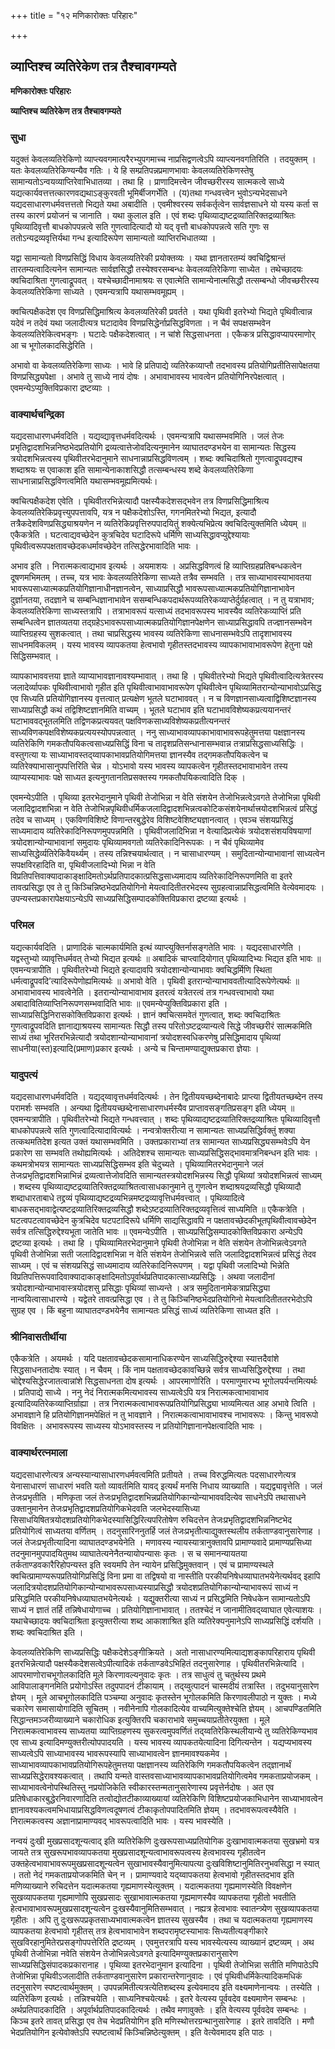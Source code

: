+++
title = "१२ मणिकारोक्तः परिहारः"

+++


## व्याप्तिश्च व्यतिरेकेण तत्र तैश्चावगम्यते

**मणिकारोक्तः परिहारः**

**व्याप्तिश्च व्यतिरेकेण तत्र तैश्चावगम्यते**

### **सुधा**

यदुक्तं केवलव्यतिरेकिणो व्याप्त्यवगमात्परैरभ्युपगमाच्च नाप्रसिद्वणत्वेऽपि व्याप्त्यनवगतिरिति । तदयुक्तम् । यतः केवलव्यतिरेकिण्यन्यैव गतिः । ये हि सम्प्रतिपन्नप्रमाणभावाः केवलव्यतिरेकिणस्तेषु सामान्यतोऽन्वयव्याप्तिरेवाभिधातव्या । तथा हि । प्राणादिमत्त्वेन जीवच्छरीरस्य सात्मकत्वे साध्ये यद्यत्कार्यवत्तत्तत्कारणवद्यथाऽङ्कुरवती भूमिर्बीजगर्भेति । (य)तथा गन्धवत्त्वेन भुवोऽन्यभेदसाधने यद्यदसाधारणधर्मवत्तत्ततो भिद्यते यथा अबादीति । एवमीश्वरस्य सर्वकर्तृत्वेन सार्वज्ञसाधने यो यस्य कर्ता स तस्य कारणं प्रयोजनं च जानाति । यथा कुलाल इति । एवं शब्दः पृथिव्याद्यष्टद्रव्यातिरिक्तद्रव्याश्रितः पृथिव्यादिवृत्तौ बाधकोपपन्नत्वे सति गुणत्वादित्यादौ यो यद् वृत्तौ बाधकोपपन्नत्वे सति गुणः स ततोऽन्यद्रव्यवृत्तिर्यथा गन्ध इत्यादिरूपेण सामान्यतो व्याप्तिरभिधातव्या ।

यद्वा सामान्यतो विणप्रसिद्धिं विधाय केवलव्यतिरेकी प्रयोक्तव्यः । यथा ज्ञानतारतम्यं क्वचिद्विश्रान्तं तारतम्यत्वादित्यनेन सामान्यतः सार्वज्ञसिद्धौ तस्येश्वरसम्बन्धः केवलव्यतिरेकिणा साध्येत । तथेच्छादयः क्वचिदाश्रिता गुणत्वाद्रूपवत् । यश्चेच्छादीनामाश्रयः स एवात्मेति सामान्येनात्मसिद्धौ तत्सम्बन्धो जीवच्छरीरस्य केवलव्यतिरेकिणा साध्यते । एवमन्यत्रापि यथासम्भवमूह्यम् ।

क्वचित्पक्षैकदेश एव विणप्रसिद्धिमाश्रित्य केवलव्यतिरेकी प्रवर्तते । यथा पृथिवी इतरेभ्यो भिद्यते पृथिवीत्वान्न यदेवं न तदेवं यथा जलादीत्यत्र घटादावेव विणप्रसिद्धेर्नाप्रसिद्धविणता । न चैवं सपक्षसम्भवेन केवलव्यतिरेकित्वभङ्गः । घटादेः पक्षैकदेशत्वात् । न चांशे सिद्धसाधनता । एकैकत्र प्रसिद्धावप्यापरमाणोर् आ च भूगोलकादसिद्धेरिति ।

अभावो वा केवलव्यतिरेकिणा साध्यः । भावे हि प्रतिपाद्ये व्यतिरेकव्याप्तौ तदभावस्य प्रतियोगिप्रतीतिसापेक्षतया विणप्रसिद्ध्यपेक्षा । अभावे तु साध्ये नायं दोषः । अभावाभावस्य भावत्वेन प्रतियोगिनिरपेक्षत्वात् । एवमन्येऽप्युक्तिविप्रकारा द्रष्टव्याः ।

### **वाक्यार्थचन्द्रिका**

यद्यदसाधारणधर्मवदिति । यद्यव्द्यावृत्तधर्मवदित्यर्थः । एवमन्यत्रापि यथासम्भवमिति । जलं तेजः प्रभृतिद्वादशभिन्ननिष्ठभेदप्रतियोगि द्रव्यत्वात्तेजोवदित्यनुमानेन व्याघातदण्डभयेन वा सामान्यतः सिद्धस्य त्रयोदशभिन्नत्वस्य पृथिवीतरभेदानुमाने साधनान्नाप्रसिद्धविणत्वम् । शब्दः क्वचिदाश्रितो गुणत्वाद्रूपवद्यश्च शब्दाश्रयः स एवाकाश इति सामान्येनाकाशसिद्धौ तत्सम्बन्धस्य शब्दे केवलव्यतिरेकिणा साधनान्नाप्रसिद्धविणत्वमिति यथासम्भवमूह्यमित्यर्थः।

क्वचित्पक्षैकदेश एवेति । पृथिवीतरभिन्नेत्यादौ पक्षस्यैकदेशसद्भवेन तत्र विणप्रसिद्धिमाश्रित्य केवलव्यतिरेकिप्रवृत्त्युपपत्तावपि, यत्र न पक्षैकदेशोऽस्ति, गगनमितरेभ्यो भिद्यत, इत्यादौ तत्रैकदेशविणप्रसिद्ध्याश्रयणेन न व्यतिरेकिप्रवृत्तिरुपपादयितुं शक्येत्यभिप्रेत्य क्वचिदित्युक्तमिति ध्येयम् ॥ एकैकत्रेति । घटत्वाद्यवच्छेदेन कुत्रचिदेव घटादिरूपे धर्मिणि साध्यसिद्धावप्युद्देश्यायाः पृथिवीत्वरूपपक्षतावच्छेदकधर्मावच्छेदेन तत्सिद्धेरभावादिति भावः ।

अभाव इति । निरात्मकत्वाद्यभाव इत्यर्थः । अयमाशयः । अप्रसिद्धविणत्वं हि व्याप्तिग्रहप्रतिबन्धकत्वेन दूषणमभिमतम् । तच्च, यत्र भावः केवलव्यतिरेकिणा साध्यते तत्रैव सम्भवति । तत्र साध्याभावस्याभावतया भावरूपसाध्यात्मकप्रतियोगिज्ञानाधीनज्ञानत्वेन, साध्याप्रसिद्धौ भावरूपसाध्यात्मकप्रतियोगिज्ञानाभावेन दुर्ज्ञानतया, तदज्ञाने च सम्बन्धिज्ञानाभावेन ससम्बन्धिकपदार्थरूपव्यतिरेकव्याप्तेर्दुर्ग्रहत्वात् । न तु यत्राभाव; केवलव्यतिरेकिणा साध्यस्तत्रापि । तत्राभावरूपं यत्साध्यं तदभावरूपस्य भावस्यैव व्यतिरेकव्याप्तिं प्रति सम्बन्धित्वेन ज्ञातव्यतया तद्ग्रहेऽभावरूपसाध्यात्मकप्रतियोगिज्ञानपेक्षणेन साध्याप्रसिद्धावपि तज्ज्ञानसम्भवेन व्याप्तिग्रहस्य सुशकत्वात् । तथा चाप्रसिद्धस्य भावस्य व्यतिरेकिणा साधनासम्भवेऽपि तादृशाभावस्य साधनमविकलम् । यस्य भावस्य व्यापकतया हेत्वभावो गृहीतस्तदभावस्य व्यापकाभावाभावरूपेण हेतुना पक्षे सिद्धिसम्भवात् ।

व्यापकाभाववत्तया ज्ञाते व्याप्याभावज्ञानावश्यम्भावात् । तथा हि । पृथिवीतरेभ्यो भिद्यते पृथिवीत्वादित्यत्रेतरस्य जलादेर्व्यापकः पृथिवीत्वाभावो गृहीत इति पृथिवीत्वाभावाभावरूपेण पृथिवीत्वेन पृथिव्यामितरान्योन्याभावोऽप्रसिद्ध एव सिध्यति प्रतियोगिज्ञानस्य वृत्तत्वात् प्रत्यक्षेण भूतले घटाभाववत् । न च विणज्ञानसाध्यत्वाद्विशिष्टज्ञानस्य साध्याप्रसिद्धौ कथं तद्विशिष्टज्ञानमिति वाच्यम् । भूतले घटाभाव इति घटाभावविशेष्यकप्रत्ययानन्तरं घटाभाववद्भूतलमिति तद्विणकप्रत्ययवत् पक्षविणकसाध्यविशेष्यकप्रतीत्यनन्तरं साध्यविणकपक्षविशेष्यकप्रत्ययस्योपपन्नत्वात् । ननु साध्याभावव्यापकाभावाभावरूपहेतुमत्तया पक्षज्ञानस्य व्यतिरेकिणि गमकतौपयिकत्वसाध्यप्रसिद्धिं विना च तादृशप्रतिसन्धानासम्भवान्न तत्राप्रसिद्धसाध्यसिद्धिः । वस्तुगत्या यः साध्याभावस्तद्य्वापकाभावप्रतियोगिमत्तया ज्ञानस्यैव तद्गमकतौपयिकत्वेन च व्यतिरेक्याभासानुपपत्तिरिति चेन्न । योऽभावो यस्य भावस्य व्यापकत्वेन गृहीतस्तदभावाभावेन तस्य व्याप्यस्याभावः पक्षे साध्यत इत्यनुगतानतिप्रसक्तस्य गमकतौपयिकत्वादिति दिक् ।

एवमन्येऽपीति । पृथिव्या इतरभेदानुमाने पृथिवी तेजोभिन्ना न वेति संशयेन तेजोभिन्नत्वेऽवगते तेजोभिन्ना पृथिवी जलादिद्वादशभिन्ना न वेति तेजोभिन्नपृथिवीधर्मिकजलादिद्वादशभिन्नत्वकोटिकसंशयेनार्थात्त्रयोदशभिन्नत्वं प्रसिद्धं तदेव च साध्यम् । एकविणविशिष्टे विणान्तरबुद्धेरेव विशिष्टवेशिष्ट्यज्ञानत्वात् । एवञ्च संशयप्रसिद्धं साध्यमादाय व्यतिरेकादिनिरूपणमुपपन्नमिति । पृथिवीजलादिभिन्ना न वेत्यादिप्रत्येकं त्रयोदशसंशयविषयाणां त्रयोदशान्योन्याभावानां समुदायः पृथिव्यामवगतो व्यतिरेकादिनिरूपकः । न चैवं पृथिव्यामेव साध्यसिद्धेर्व्यतिरेकिवैयर्थ्यम् । तस्य तन्निश्चयार्थत्वात् । न चासाधारण्यम् । समुदितान्योन्याभावानां साध्यत्वेन सपक्षविरहादिति वा, पृथिवीजलादिभ्यो भिन्ना न वेति विप्रतिपत्तिवाक्यादाकाङ्क्षादिमतोऽर्थप्रतिपादकात्प्रसिद्धसाध्यमादाय व्यतिरेकादिनिरूपणमिति वा इतरे तावत्प्रसिद्धा एव ते तु किञ्चिन्निष्ठभेदप्रतियोगिनो मेयत्वादितीतरभेदस्य सुग्रहत्वान्नाप्रसिद्धत्वमिति वेत्येवमादयः । उपन्यस्तप्रकारापेक्षयाऽन्येऽपि साध्यप्रसिद्धिसम्पादकोक्तिविप्रकारा द्रष्टव्या इत्यर्थः ।

### **परिमल**

यद्यत्कार्यवदिति । प्राणादिकं चात्मकार्यमिति इत्थं व्याप्त्युक्तिर्नासङ्गतेति भावः । यद्यदसाधारणेति । यद्वस्तुभ्यो व्यावृत्तिधर्मवत् तेभ्यो भिद्यत इत्यर्थः ॥ अबादिकं चाप्त्वादियोगात् पृथिव्यादिभ्यः भिद्यत इति भावः ॥ एवमन्यत्रापीति । पृथिवीतरेभ्यो भिद्यते इत्यादावपि त्रयोदशान्योन्याभावाः क्वचिद्धर्मिणि स्थिता धर्मत्वाद्रूपवदि’त्यादिरूपेणोह्यमित्यर्थः ॥ अभावो वेति । पृथिवी इतरान्योन्याभाववतीत्यादिरूपेणेत्यर्थः ॥ अभावाभावस्य भावत्वेनेति । इतरान्योन्याभावाभाव इतरत्वं यत्रेतरत्वं तत्र गन्धवत्त्वाभावो यथा अबादावितिव्याप्तिनिरूपणसम्भवादिति भावः ॥ एवमन्येप्युक्तिविप्रकारा इति । साध्याप्रसिद्धिनिरासकोक्तिविप्रकारा इत्यर्थः । ज्ञानं क्वचित्समवेतं गुणत्वात्, शब्दः क्वचिदाश्रितः गुणत्वाद्रूपवदिति ज्ञानाद्याश्रयस्य सामान्यतः सिद्धौ तस्य परितोऽष्टद्रव्यान्यत्वे सिद्धे जीवच्छरीरं सात्मकमिति साध्यं तथा भूरितरभिन्नेत्यादौ त्रयोदशान्योन्याभावानां त्रयोदशस्वधिकरणेषु प्रसिद्धिमादाय पृथिव्यां साधनीया(स्त)इत्यादि(प्रमाण)प्रकार इत्यर्थः । अन्ये च चिन्तामण्याद्युक्तप्रकारा ज्ञेयाः ।

### **यादुपत्यं**

यद्यदसाधारणधर्मवदिति । यद्यद्य्वावृत्तधर्मवदित्यर्थः । तेन द्वितीययच्छब्देनाबादेः प्राप्त्या द्वितीयतच्छब्देन तस्य परामर्शः सम्भवति । अन्यथा द्वितीययच्छब्देनासाधारणधर्मस्यैव प्राप्तावसङ्गतिप्रसङ्ग इति ध्येयम् ॥ एवमन्यत्रापीति । पृथिवीतरेभ्यो भिद्यते गन्धवत्त्वात् । शब्दः पृथिव्याद्यष्टद्रव्यातिरिक्तद्रव्याश्रितः पृथिव्यादिवृत्तौ बाधकोपपन्नत्वे सति गुणत्वादित्यादावित्यर्थः । नन्वत्रोक्तरीत्या न सामान्यतः साध्यप्रसिद्धिर्वक्तुं शक्या तत्कथमतिदेश इत्यत उक्तं यथासम्भवमिति । उक्तप्रकाराभ्यां तत्र सामान्यत साध्यप्रसिद्ध्यसम्भवेऽपि येन प्रकारेण सा सम्भवति तथोह्यमित्यर्थः । अतिदेशश्च सामान्यतः साध्यप्रसिद्धिसद्भावमात्रनिबन्धन इति भावः । कथमत्रोभयत्र सामान्यतः साध्यप्रसिद्धिसम्भव इति चेदुच्यते । पृथिव्यामितरभेदानुमाने जलं तेजःप्रभृतिद्वादशभिन्नाभिन्नं द्रव्यत्वात्तेजोवदिति सामान्यतस्त्रयोदशभिन्नस्य सिद्धौ पृथिव्यां त्रयोदशभिन्नत्वं साध्यम् । शब्दस्य पृथिव्याद्यष्टद्रव्यातिरिक्तद्रव्याश्रितत्वासाधकानुमाने तु गुणत्वेन शब्दाश्रयद्रव्यसिद्धौ पृथिव्यादौ शब्दाधारताबाधे तद्द्रव्यं पृथिव्याद्यष्टद्रव्यभिन्नमष्टद्रव्यावृत्तिधर्मवत्त्वात् । पृथिव्यादित्वे बाधकसद्भावाद्वेत्यष्टद्रव्यातिरिक्तद्रव्यसिद्धौ शब्देऽष्टद्रव्यातिरिक्तद्रव्यवृत्तित्वं साध्यमिति ॥ एकैकत्रेति । घटत्वपटत्वावच्छेदेन कुत्रचिदेव घटपटादिरूपे धर्मिणि साद्यसिद्धावपि न पक्षतावच्छेदकीभूतपृथिवीत्वावच्छेदेन सर्वत्र तत्सिद्धिरुद्देश्यभूता जातेति भावः ॥ एवमन्येऽपीति । साध्यप्रसिद्धिसम्पादकोक्तिविप्रकारा अन्येऽपि द्रष्टव्या इत्यर्थः । तथा हि । पृथिव्यामितरभेदानुमाने पृथिवी तेजोभिन्ना न वेति संशयेन तेजोभिन्नत्वेऽवगते पृथिवी तेजोभिन्ना सती जलादिद्वादशभिन्ना न वेति संशयेन तेजोभिन्नत्वे सति जलादिद्वादशभिन्नत्वं प्रसिद्धं तेदव साध्यम् । एवं च संशयप्रसिद्धं साध्यमादाय व्यतिरेकादिनिरूपणम् । यद्वा पृथिवी जलादिभ्यो भिन्नेति विप्रतिपत्तिरूपवादिवाक्यादाकाङ्क्षादिमतोऽपूर्वार्थप्रतिपादकात्साध्यप्रसिद्धिः । अथवा जलादीनां त्रयोदशान्योन्याभावास्त्रयोदशसु प्रसिद्धाः पृथिव्यां साध्यन्ते । अत्र समुदितानामेकत्राप्रसिद्ध्या नान्वयित्वासाधारण्ये । यद्वेतरे तावत्प्रसिद्धा एव । ते तु किञ्चिनिष्ठभेदप्रतियोगिनो मेयत्वादितीततरभेदोऽपि सुग्रह एव । किं बहुना व्याघातदण्डभयेनैव सामान्यतः प्रसिद्धं साध्यं व्यतिरेकिणा साध्यत इति ।

### **श्रीनिवासतीर्थीया**

एकैकत्रेति । अयमर्थः । यदि पक्षतावच्छेदकसामानाधिकरण्येन साध्यसिद्धिरुद्देश्या स्यात्तदैवांशे सिद्धसाधनतादोषः स्यात् । न चैवम् । किं नाम पक्षतावच्छेदकावच्छिन्ने सर्वत्र साध्यसिद्धिरुद्देश्या । तथा चोद्देश्यसिद्धेरजातत्वान्नांशे सिद्धसाधनता दोष इत्यर्थः । आपरमाणोरिति । परमाणुमारभ्य भूगोलपर्यन्तमित्यर्थः । प्रतिपाद्ये साध्ये । ननु नेदं निरात्मकमित्यभावस्य साध्यत्वेऽपि यत्र निरात्मकत्वाभावाभाव इत्यादिव्यतिरेकव्याप्तिर्ग्राह्या । तत्र निरात्मकत्वाभावरूपप्रतियोगिप्रसिद्ध्या भाव्यमित्यत आह अभावे त्विति । अभावज्ञाने हि प्रतियोगिज्ञानमपेक्षितं न तु भावज्ञाने । निरात्मकत्वाभावाभावश्च नाभावरूपः । किन्तु भावरूपो विवक्षितः । अभावरूपस्य साध्यस्य योऽभावस्तस्य न प्रतियोगिज्ञानानपेक्षत्वादिति भावः ।

### **वाक्यार्थरत्नमाला**

यद्यदसाधारणेत्यत्र अन्यस्यान्यासाधारणधर्मवत्वमिति प्रतीयते । तच्च विरुद्धमित्यतः पदसाधारणेत्यत्र येनासाधारणं साधारणं भवति यतो व्यावर्तमिति यावद् इत्यर्थं मनसि निधाय व्याख्याति । यद्यद्व्यावृत्तेति । जलं तेजःप्रभृतीति । मणिकृता जलं तेजःप्रभृतिद्वादशभिन्नप्रतियोगिकान्योन्याभाववदित्येव साधनेऽपि तथासाधने उक्तानुमानेन तेजःप्रभृतिद्वादशप्रतियोगिकभेदवति जलभेदस्यासिध्या सिसाधयिषितत्रयोदशप्रतियोगिकभेदस्यासिद्धिरित्यपरितोषेण रुचिदत्तेन तेजःप्रभृतिद्वादशभिन्ननिष्टभेद प्रतियोगित्वं साध्यतया वर्णितम् । तदनुसारिननुतर्हि जलं तेजःप्रभृतीत्याद्युक्तस्थलीय तर्कताण्डवानुसारेणाह । जलं तेजःप्रभृतीत्यादिना व्याघातदण्डभयेनेति । मणावस्य न्यायस्यात्रानुक्तावपि प्रामाण्यवादे प्रामाण्यप्रसिध्या तदनुमानमुपपादयितुमथ व्याघातेत्यनेनैतन्यायोपन्यासः कृतः । स च समानन्यायतया तर्कताण्डवकारैरिहोपन्यस्त इति स्वयमपि तेन न्यायेन प्रसिद्धिमुक्तवान् । एवं च प्रामाण्यस्थले क्वचित्प्रामाण्यरूपप्रतियोगिप्रसिद्धिं विना प्रमा वा तद्विषयो वा नास्तीति परकीयनिषेधव्याघातभयेनेत्यर्थवद् इहापि जलादित्रयोदशप्रतियोगिकान्योन्याभावरूपसाध्यस्याप्रसिद्धौ त्रयोदशप्रतियोगिकान्योन्याभावरूपं साध्यं न प्रसिद्धमिति परकीयनिषेधव्याघातभयेनेत्यर्थः । यद्युक्तरीत्या साध्यं न प्रसिद्धमिति निषेधकेन सामान्यतोऽपि साध्यं न ज्ञातं तर्हि तन्निषेधायोगाच्च । प्रतियोगिज्ञानाभावात् । ततश्चेदं न जानामीतिवद्य्वाघात एवेत्याशयः । यथाचेच्छादयः क्वचिदाश्रिता इत्युक्तरीत्या शब्द आकाशाश्रित इति व्यतिरेक्यनुमानेऽपि साध्यप्रसिद्धिं दर्शयति । शब्दः क्वचिदाश्रित इति ।

केवलव्यतिरेकिणि साध्यप्रसिद्धिः पक्षैकदेशेऽङ्गीक्रियते । अतो नासाधारण्यमित्याद्यशङ्कापरिहाराय पृथिवी इतरभिन्नेत्यादौ पक्षस्यैकदेशसत्वेऽपीत्यादिकं तर्कताण्डवेऽभिहितं तदनुसारेणाह । पृथिवीतरभिन्नेत्यादि । आपरमाणोराचभूगोलकादिति मूले किरणावल्यनुवादः कृतः । तत्र साधुत्वं तु चतुर्थस्य प्रथमे आविपालाङ्गनमिति प्रयोगोऽस्ति तदुपपादनं टीकायाम् । तद्य्वुत्पादनं चास्मदीयं तत्रास्ति । तदुभयानुसारेण ज्ञेयम् । मूले आचभूगोलकादिति पञ्चम्या अनुवादः कृतस्तेन भूगोलकमिति किरणावलीपाठो न युक्तः । मध्ये चकारेण समासायोगादिति सूचितम् । नवीनेनापि गोलकादित्येव वाच्यमित्युक्तेश्चेति ज्ञेयम् । आचपण्डितमिति सिद्धान्तमञ्जरीव्याख्याने चकारोधिक इत्युक्तिरपि चकाराभावे समुच्चयाप्रतीतेरयुक्ता । मूले निरात्मकत्वाभावस्य साध्यतया व्याप्तिग्रहणस्य सुकरत्वमुपवर्णितं तद्य्वतिरेकिस्थलीयान्ये तु व्यतिरेकिण्यभाव एव साध्य इत्यादिमण्युक्तरीत्योपपादयति । यस्य भावस्य व्यापकतयेत्यादिना दिगित्यन्तेन । यद्यप्यभावस्य साध्यत्वेऽपि साध्याभावस्य भावरूपस्यापि साध्याभावत्वेन ज्ञानमावश्यकमेव । साध्याभावव्यापकाभावप्रतियोगिरूपहेतुमत्तया पक्षज्ञानस्य व्यतिरेकिणि गमकतौपयिकत्वेन तद्ज्ञानार्थं साध्यप्रसिद्धेरावश्यकत्वात् । तथापि यन्मते वास्तवसाध्याभावव्यापकाभावप्रतियोगित्वमेव गमकताप्रयोजकम् । साध्याभावत्वेनोपस्थितिस्तु नप्रयोजिकेति स्वीकारस्तन्मतानुसारेणास्य प्रवृत्तेर्नदोषः । अत एव प्रतिषेधाकारबुद्धेरनिवारणादिति तत्वोद्योतटीकाव्याख्यायां व्यतिरेकिणि विशिष्टप्रयोजकाभिधानेन साध्याभावत्वेन ज्ञानावश्यकत्वमभिधायाप्रसिद्धविणत्वदूषणत्वं टीकाकृतोपपादितमिति ज्ञेयम् । तदभावरूपत्वस्यैवेति । निरात्मकत्वस्य अज्ञानाप्रामाण्यवद् भावरूपत्वादिति भावः । यस्य भावस्येति ।

नन्वयं दुःखी मुखप्रसादशून्यत्वाद् इति व्यतिरेकिणि दुःखरूपसाध्यप्रतियोगिक दुःखाभावात्मकतया सुखभ्रमो यत्र जायते तत्र सुखरूपभावव्यापकतया मुखप्रसादशून्यत्वाभावरूपत्वस्य हेत्वभावस्य गृहीतत्वेन उक्तहेत्वभावाभावरूपमुखप्रसादशून्यत्वेन सुखाभावस्यैवानुमित्यापत्या दुःखविशिष्टानुमितिरनुभवसिद्धा न स्यात् । ततो नेदं गमकताप्रयोजकमिति चेन् न । प्रामाण्यवादे यद्य्वापकतया हेत्वभावो गृहीतस्तदभाव इति मणिव्याख्याने रुचिदत्तेन यदात्मकतया गृह्यमाणस्येत्युक्तम् । यदात्मकतया गृह्यमाणस्येति विवक्षणेन सुखव्यापकतया गृह्यमाणोपि सुखप्रसादः सुखाभावात्मकतया गृह्यमाणस्यैव व्यापकतया गृहीतो भवतीति हेत्वभावाभावरूपमुखप्रसादशून्यत्वेन दुःखस्यैवानुमितिसम्भवात् । नह्यत्र हेत्वभावः स्वातन्त्र्येण सुखव्यापकतया गृहीतः । अपि तु दुःखरूपप्रकृतसाध्यभावात्मकत्वेन ज्ञातस्य सुखस्यैव । तथा च यदात्मकतया गृह्यमाणस्य व्यापकतया हेत्वभावो गृहीतस् तत्र हेत्वभावाभावेन शब्दपरामृष्टस्याभावः सिध्यतीत्यङ्गीकारे सुखविरहानुमितेरप्रसङ्गोपपत्तेरिति द्रष्टव्यम् । एवमुत्तरत्रापि यस्य भावस्येत्यस्य व्याख्यानं द्रष्टव्यम् । अथ पृथिवी तेजोभिन्ना नवेति संशयेन तेजोभिन्नत्वेऽवगते इत्यादिमण्युक्तप्रकारानुसारेण साध्यप्रसिद्धिसंपादकप्रकारानाह । पृथिव्या इतरभेदानुमान इत्यादिना । पृथिवी तेजोभिन्ना सतीति मणिपाठेऽपि तेजोभिन्ना पृथिवीऽजलादीति तर्कताण्डवानुसारेण प्रकारान्तरेणानुवादः । एवं पृथिवीधर्मिकेत्यादिकमधिकं तदनुसारेण स्पष्टत्वार्थमुक्तम् । उपपन्नमितीत्यत्रत्येतिशब्दस्य इत्येवमादय इति वक्ष्यमाणेनान्वयः । तस्येति । व्यतिरेकिण इत्यर्थः । तन्निश्चयेति । साध्यनिश्चयेत्यर्थः । इतरे वेत्यस्य पूर्ववदेव वक्ष्यमाणेन सम्बन्धः । अर्थप्रतिपादकादिति । अपूर्वार्थप्रतिपादकादित्यर्थः । तथैव मणावुक्तेः । इति वेत्यस्य पूर्ववदेव सम्बन्धः । किञ्च इतरे तावत् प्रसिद्धा एव तेच भेदप्रतियोगिन इति मणिस्थोत्तरग्रन्थानुसारेणाह । इतरे तावदिति । मणौ भेदप्रतियोगिन इत्येवोक्तेऽपि स्पष्टत्वार्थं किञ्चिन्निष्ठेत्युक्तम् । इति वेत्येवमादय इति पाठः ।

